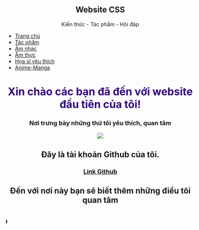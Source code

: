 <!DOCTYPE html>
<html>
<head>
<style>
body {margin:0;}

div {
  padding:10px
}

ul {
  list-style-type: none;
  margin: 0;
  padding: 0;
  overflow: hidden;
  background-color: #b3ecff;
  position: fixed;
  top: 0;
  position: sticky;
  width: 100%;
}

li {
  float: left;
}

li a {
  display: block;
  color: black;
  text-align: center;
  padding: 14px 16px;
  text-decoration: none;
}

li a:hover:not(.active) {
  color: white;
  background-color: #db7093;
  font-weight: bold;
}

.active {
  background-color: #1ac6ff;
  color: white;
  font-weight: bold;
}
</style>
</head>
<body>

<div class="header">
    <h2 style="text-align: center;">Website CSS</h2>
    <p style="text-align: center;">Kiến thức - Tác phẩm - Hỏi đáp</p>
</div>

<ul>
  <li><a class="active" href="https://quantrimang.com/">Trang chủ</a></li>
  <li><a href="https://quantrimang.com/cong-nghe">Tác phẩm</a></li>
  <li><a href="https://quantrimang.com/khoa-hoc">Âm nhạc</a></li>
  <li><a href="https://quantrimang.com/cuoc-song">Ẩm thực</a></li>
  <li><a href="https://quantrimang.com/lang-cong-nghe">Họa sĩ yêu thích</a></li>
  <li><a href="https://quantrimang.com/cuoc-song">Anime-Manga</a></li>
</ul>

<div>
<div class="header">
    <h1 style="text-align: center;"><font color="#330080">Xin chào các bạn đã đến với website đầu tiên của tôi!</font></h1>
    <h3 style="text-align: center;">Nơi trưng bày những thứ tôi yêu thích, quan tâm</h3>
    <center><img src="https://media4.giphy.com/media/Sg4DwEJrCpGIU/giphy.gif?cid=ecf05e47zci7yi4a4xdgcndr1ul6logzjx672firle2w9n6x&rid=giphy.gif&ct=g">
              <p><h2> Đây là tài khoản Github của tôi.</h2></p>
              <a href= " https://github.com/NguyenHoangAiMy " > <h3>Link Github</h3></a>    
     <h2>Đến với nơi này bạn sẽ biết thêm những điều tôi quan tâm<h2>    
</div>
    <h2><marquee direction="right"> Chúc một ngày tốt lành 👍👍👍 </marquee></h2>
</body>
</html>

